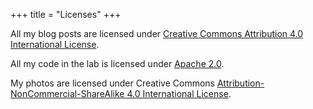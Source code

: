 +++
title = "Licenses"
+++

All my blog posts are licensed under [Creative Commons Attribution 4.0 International License](http://creativecommons.org/licenses/by/4.0/).

All my code in the lab is licensed under [Apache 2.0](https://www.apache.org/licenses/LICENSE-2.0).

My photos are licensed under Creative Commons [Attribution-NonCommercial-ShareAlike 4.0 International License](https://creativecommons.org/licenses/by-nc-sa/4.0/).
